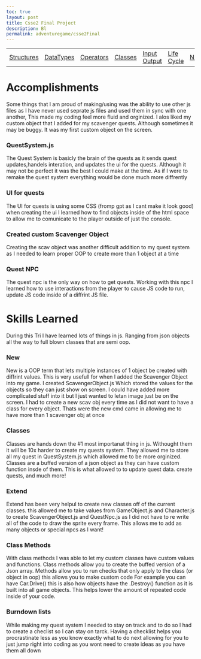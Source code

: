 ```yaml
---
toc: true
layout: post
title: Csse2 Final Project
description: Bl
permalink: adventuregame/csse2Final
---
```


<html>
<table>
    <tr>
        <td><a href="{{site.baseurl}}/cssefinaltri2/controlStructures">Structures</a></td>
        <td><a href="{{site.baseurl}}/cssefinaltri2/datatypes">DataTypes</a></td>
        <td><a href="{{site.baseurl}}/cssefinaltri2/operators">Operators</a></td>
        <td><a href="{{site.baseurl}}/cssefinaltri2/classes">Classes</a></td>
        <td><a href="{{site.baseurl}}/cssefinaltri2/inputoutput">Input Output</a></td>
        <td><a href="{{site.baseurl}}/cssefinaltri2/lifecycle">Life Cycle</a></td>
        <td><a href="{{site.baseurl}}/cssefinaltri2/nightAtTheMuseum">N@tM</a></td>
    </tr>
</table>
</html>


# Accomplishments

Some things that I am proud of making/using was the ability to use other js files as I have never used seprate js files and used them in sync with one another, This made my coding feel more fluid and orginized. I alos liked my custom object that I added for my scavenger quests. Although sometimes it may be buggy. It was my first custom object on the screen. 

### QuestSystem.js
The Quest System is basicly the brain of the quests as it sends quest updates,handels interation, and updates the ui for the quests. Although it may not be perfect it was the best I could make at the time. As if I were to remake the quest system everything would be done much more diffrently

### UI for quests
The UI for quests is using some CSS (fromp gpt as I cant make it look good) when creating the ui I learned how to find objects inside of the html space to allow me to comunicate to the player outside of just the console.

### Created custom Scavenger Object
Creating the scav object was another difficult addition to my quest system as I needed to learn proper OOP to create more than 1 object at a time

### Quest NPC
The quest npc is the only way on how to get quests. Working with this npc I learned how to use interactions from the player to cause JS code to run, update JS code inside of a diffrint JS file.


# Skills Learned

During this Tri I have learned lots of things in js. Ranging from json objects all the way to full blown classes that are semi oop.

### New
New is a OOP term that lets multiple instances of 1 object be created with diffrint values. This is very usefull for when I added the Scavenger Object into my game. I created ScavengerObject.js Which stored the values for the objects so they can just show on screen. I could have added more complicated stuff into it but I just wanted to letan image just be on the screen. I had to create a new scav obj every time as I did not want to have a class for every object. Thats were the new cmd came in allowing me to have more than 1 scavenger obj at once

### Classes

Classes are hands down the #1 most importanat thing in js. Withought them it will be 10x harder to create my quests system. They allowed me to store all my quest in QuestSystem.js which allowed me to be more orginized. Classes are a buffed version of a json object as they can have custom function insde of them. This is what allowed to to update quest data. create quests, and much more!


### Extend

Extend has been very helpul to create new classes off of the current classes. this allowed me to take values from GameObject.js and Character.js to create ScavengerObject.js and QuestNpc.js as I did not have to re write all of the code to draw the sprite every frame. This allows me to add as many objects or special npcs as I want!


### Class Methods

With class methods I was able to let my custom classes have custom values and functions. Class methods allow you to create the buffed version of a Json array. Methods allow you to run checks that only apply to the class (or object in oop) this allows you to make custom code For example you can have Car.Drive() this is also how objects have the .Destroy() function as it is built into all game objects. This helps lower the amount of repeated code inside of your code.


### Burndown lists

While making my quest system I needed to stay on track and to do so I had to create a checlist so I can stay on tarck. Having a checklist helps you procrastinate less as you know exactly what to do next allowing for you to just jump right into coding as you wont need to create ideas as you have them all down



